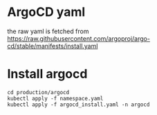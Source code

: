 # ArgoCD yaml
the raw yaml is fetched from https://raw.githubusercontent.com/argoproj/argo-cd/stable/manifests/install.yaml

# Install argocd
````$xslt
cd production/argocd
kubectl apply -f namespace.yaml
kubectl apply -f argocd_install.yaml -n argocd
````
